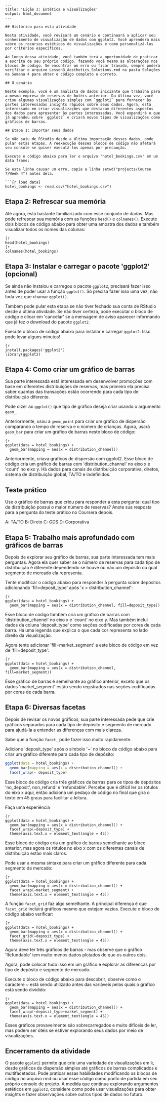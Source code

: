 ```
---
title: 'Lição 3: Estética e visualizações'
output: html_document
---

## Histórico para esta atividade

Nesta atividade, você revisará um cenário e continuará a aplicar seu conhecimento de visualização de dados com ggplot2. Você aprenderá mais sobre os recursos estéticos de visualizações e como personalizá-los por critérios específicos.

Ao longo dessa atividade, você também terá a oportunidade de praticar a escrita de seu próprio código, fazendo você mesmo as alterações nos blocos de código. Se encontrar um erro ou ficar travado, sempre poderá verificar o arquivo Lesson3_Aesthetics_Solutions.rmd na pasta Soluções na Semana 4 para obter o código completo e correto.

## O cenário

Neste exemplo, você é um analista de dados iniciante que trabalha para a mesma empresa de reservas de hotéis anterior. Da última vez, você criou algumas visualizações simples com `ggplot2` para fornecer às partes interessadas insights rápidos sobre seus dados. Agora, está interessado em criar visualizações que destacam diferentes aspectos dos dados para apresentar às partes interessadas. Você expandirá o que já aprendeu sobre `ggplot2` e criará novos tipos de visualizações como gráficos de barras.

## Etapa 1: Importar seus dados

Se não saiu de RStudio desde a última importação desses dados, pode pular estas etapas. A reexecução desses blocos de código não afetará seu console se quiser executá-los apenas por precaução.

Execute o código abaixo para ler o arquivo 'hotel_bookings.csv' em um data frame:

Se esta linha causar um erro, copie a linha setwd("projects/Course 7/Week 4") antes dela.

```{r load data}
hotel_bookings <- read.csv("hotel_bookings.csv")
```

## Etapa 2: Refrescar sua memória

Até agora, está bastante familiarizado com esse conjunto de dados. Mas pode refrescar sua memória com as funções `head()` e `colnames()`. Execute dois blocos de código abaixo para obter uma amostra dos dados e também visualizar todos os nomes das colunas:

```
{r
head(hotel_bookings)
{r
colnames(hotel_bookings)
```

## Etapa 3: Instalar e carregar o pacote 'ggplot2' (opcional)

Se ainda não instalou e carregou o pacote `ggplot2`, precisará fazer isso antes de poder usar a função `ggplot()`. Só precisa fazer isso uma vez, não toda vez que chamar `ggplot()`.

Também pode pular esta etapa se não tiver fechado sua conta de RStudio desde a última atividade. Se não tiver certeza, pode executar o bloco de código e clicar em 'cancelar' se a mensagem de aviso aparecer informando que já fez o download do pacote `ggplot2`.

Execute o bloco de código abaixo para instalar e carregar `ggplot2`. Isso pode levar alguns minutos!

```
{r
install.packages('ggplot2')
library(ggplot2)
```

## Etapa 4: Como criar um gráfico de barras

Sua parte interessada está interessada em desenvolver promoções com base em diferentes distribuições de reservas, mas primeiro ela precisa saber quantas das transações estão ocorrendo para cada tipo de distribuição diferente.

Pode dizer ao `ggplot()` que tipo de gráfico deseja criar usando o argumento `geom_`.

Anteriormente, usou a `geom_point` para criar um gráfico de dispersão comparando o tempo de reserva e o número de crianças. Agora, usará `geom_bar` para criar um gráfico de barras neste bloco de código:

```
{r
ggplot(data = hotel_bookings) +
  geom_bar(mapping = aes(x = distribution_channel))
```

Anteriormente, criava gráficos de dispersão com ggplot2. Esse bloco de código cria um gráfico de barras com 'distribution_channel' no eixo x e 'count' no eixo y. Há dados para canais de distribuição corporativa, diretos, sistema de distribuição global, TA/TO e indefinidos.

## Teste prático

Use o gráfico de barras que criou para responder a esta pergunta: qual tipo de distribuição possui o maior número de reservas? Anote sua resposta para a pergunta do teste prático no Coursera depois.

A: TA/TO B: Direto C: GDS D: Corporativa

## Etapa 5: Trabalho mais aprofundado com gráficos de barras

Depois de explorar seu gráfico de barras, sua parte interessada tem mais perguntas. Agora ela quer saber se o número de reservas para cada tipo de distribuição é diferente dependendo se houve ou não um depósito ou qual segmento de mercado ela representa.

Tente modificar o código abaixo para responder à pergunta sobre depósitos adicionando 'fill=deposit_type' após 'x = distribution_channel':

```
{r
ggplot(data = hotel_bookings) +
  geom_bar(mapping = aes(x = distribution_channel, fill=deposit_type))
```

Esse bloco de código também cria um gráfico de barras com 'distribution_channel' no eixo x e 'count' no eixo y. Mas também inclui dados da coluna 'deposit_type' como seções codificadas por cores de cada barra. Há uma legenda que explica o que cada cor representa no lado direito da visualização.

Agora tente adicionar 'fill=market_segment' a este bloco de código em vez de 'fill=deposit_type':

```
{r
ggplot(data = hotel_bookings) +
  geom_bar(mapping = aes(x = distribution_channel, fill=market_segment))
```

Esse gráfico de barras é semelhante ao gráfico anterior, exceto que os dados 'market_segment' estão sendo registrados nas seções codificadas por cores de cada barra.

## Etapa 6: Diversas facetas

Depois de revisar os novos gráficos, sua parte interessada pede que crie gráficos separados para cada tipo de depósito e segmento de mercado para ajudá-la a entender as diferenças com mais clareza.

Sabe que a função `facet_` pode fazer isso muito rapidamente.

Adicione 'deposit_type' após o símbolo '~' no bloco de código abaixo para criar um gráfico diferente para cada tipo de depósito:

```R
ggplot(data = hotel_bookings) +
  geom_bar(mapping = aes(x = distribution_channel)) +
  facet_wrap(~ deposit_type)
```

Esse bloco de código cria três gráficos de barras para os tipos de depósitos 'no_deposit', non_refund' e 'refundable'. Percebe que é difícil ler os rótulos do eixo x aqui, então adiciona um pedaço de código no final que gira o texto em 45 graus para facilitar a leitura.

Faça uma experiência

```
{r
ggplot(data = hotel_bookings) +
  geom_bar(mapping = aes(x = distribution_channel)) +
  facet_wrap(~deposit_type) +
  theme(axis.text.x = element_text(angle = 45))
```

Esse bloco de código cria um gráfico de barras semelhante ao bloco anterior, mas agora os rótulos no eixo x com os diferentes canais de distribuição estão mais claros.

Pode usar a mesma sintaxe para criar um gráfico diferente para cada segmento de mercado:

```
{r
ggplot(data = hotel_bookings) +
  geom_bar(mapping = aes(x = distribution_channel)) +
  facet_wrap(~market_segment) +
  theme(axis.text.x = element_text(angle = 45))
```

A função `facet_grid` faz algo semelhante. A principal diferença é que `facet_grid` incluirá gráficos mesmo que estejam vazios. Execute o bloco de código abaixo verificar:

```
{r
ggplot(data = hotel_bookings) +
  geom_bar(mapping = aes(x = distribution_channel)) +
  facet_grid(~deposit_type) +
  theme(axis.text.x = element_text(angle = 45))
```

Agora deve ter três gráficos de barras - mas observe que o gráfico 'Refundable' tem muito menos dados plotados do que os outros dois.

Agora, pode colocar tudo isso em um gráfico e explorar as diferenças por tipo de depósito e segmento de mercado.

Execute o bloco de código abaixo para descobrir; observe como o caractere ~ está sendo utilizado antes das variáveis pelas quais o gráfico está sendo dividido:

```
{r
ggplot(data = hotel_bookings) +
  geom_bar(mapping = aes(x = distribution_channel)) +
  facet_wrap(~deposit_type~market_segment) +
  theme(axis.text.x = element_text(angle = 45))
```

Esses gráficos provavelmente são sobrecarregados e muito difíceis de ler, mas podem ser úteis se estiver explorando seus dados por meio de visualizações.

## Encerramento da atividade

O pacote `ggplot2` permite que crie uma variedade de visualizações em `R`, desde gráficos de dispersão simples até gráficos de barras complicados e multifacetados. Pode praticar essas habilidades modificando os blocos de código no arquivo rmd ou usar esse código como ponto de partida em seu próprio console de projeto. À medida que continua explorando argumentos estéticos em `ggplot2`, considere como pode usar visualizações para obter insights e fazer observações sobre outros tipos de dados no futuro.
